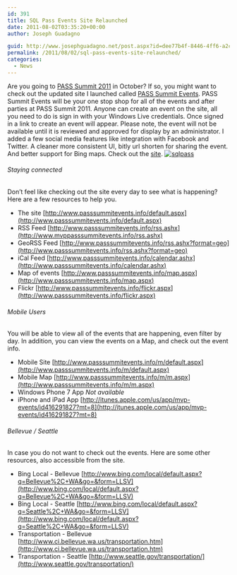 ```yaml
---
id: 391
title: SQL Pass Events Site Relaunched
date: 2011-08-02T03:35:20+00:00
author: Joseph Guadagno

guid: http://www.josephguadagno.net/post.aspx?id=dee77b4f-8446-4ff6-a2c0-56d81bd4c56b
permalink: /2011/08/02/sql-pass-events-site-relaunched/
categories:
  - News
---
```

Are you going to [PASS Summit 2011](http://www.sqlpass.org/summit/2011/) in October? If so, you might want to check out the updated site I launched called [PASS Summit Events](http://passsummitevents.info). PASS Summit Events will be your one stop shop for all of the events and after parties at PASS Summit 2011. Anyone can create an event on the site, all you need to do is sign in with your Windows Live credentials. Once signed in a link to create an event will appear. Please note, the event will not be available until it is reviewed and approved for display by an administrator. I added a few social media features like integration with Facebook and Twitter. A cleaner more consistent UI, bitly url shorten for sharing the event. And better support for Bing maps. Check out the [site](http://passsummitevents.info). [![sqlpass](http://1222-7915.el-alt.com/wp-content/uploads/2015/03/sqlpass_thumb.png "sqlpass")](http://1222-7915.el-alt.com/wp-content/uploads/2015/03/sqlpass.png)

###### Staying connected

Don’t feel like checking out the site every day to see what is happening? Here are a few resources to help you. 

* The site [http://www.passsummitevents.info/default.aspx](http://www.passsummitevents.info/default.aspx)
* RSS Feed [http://www.passsummitevents.info/rss.ashx](http://www.mvppasssummitevents.info/rss.ashx)
* GeoRSS Feed [http://www.passsummitevents.info/rss.ashx?format=geo](http://www.passsummitevents.info/rss.ashx?format=geo)
* iCal Feed [http://www.passsummitevents.info/calendar.ashx](http://www.passsummitevents.info/calendar.ashx)
* Map of events [http://www.passsummitevents.info/map.aspx](http://www.passsummitevents.info/map.aspx)
* Flickr [http://www.passsummitevents.info/flickr.aspx](http://www.passsummitevents.info/flickr.aspx)

###### Mobile Users

You will be able to view all of the events that are happening, even filter by day. In addition, you can view the events on a Map, and check out the event info. 

* Mobile Site [http://www.passsummitevents.info/m/default.aspx](http://www.passsummitevents.info/m/default.aspx)
* Mobile Map [http://www.passsummitevents.info/m/m.aspx](http://www.passsummitevents.info/m/m.aspx)
* Windows Phone 7 App _Not available_
* iPhone and iPad App [http://itunes.apple.com/us/app/mvp-events/id416291827?mt=8](http://itunes.apple.com/us/app/mvp-events/id416291827?mt=8)

###### Bellevue / Seattle

In case you do not want to check out the events. Here are some other resources, also accessible from the site.

* Bing Local - Bellevue [http://www.bing.com/local/default.aspx?q=Bellevue%2C+WA&go=&form=LLSV](http://www.bing.com/local/default.aspx?q=Bellevue%2C+WA&go=&form=LLSV) 
* Bing Local - Seattle [http://www.bing.com/local/default.aspx?q=Seattle%2C+WA&go=&form=LLSV](http://www.bing.com/local/default.aspx?q=Seattle%2C+WA&go=&form=LLSV) 
* Transportation - Bellevue [http://www.ci.bellevue.wa.us/transportation.htm](http://www.ci.bellevue.wa.us/transportation.htm)
* Transportation - Seattle [http://www.seattle.gov/transportation/](http://www.seattle.gov/transportation/)